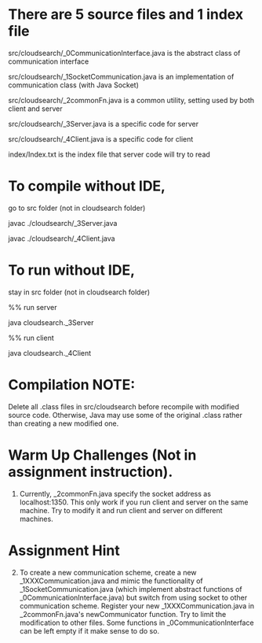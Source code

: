 There are 5 source files and 1 index file
==========================
src/cloudsearch/_0CommunicationInterface.java is the abstract class of communication interface

src/cloudsearch/_1SocketCommunication.java is an implementation of communication class (with Java Socket)

src/cloudsearch/_2commonFn.java is a common utility, setting used by both client and server

src/cloudsearch/_3Server.java is a specific code for server

src/cloudsearch/_4Client.java is a specific code for client

index/Index.txt is the index file that server code will try to read

To compile without IDE,
========================
go to src folder (not in cloudsearch folder)

javac ./cloudsearch/_3Server.java 

javac ./cloudsearch/_4Client.java 

To run without IDE,
====
stay in src folder (not in cloudsearch folder)

%% run server 

java cloudsearch._3Server

%% run client 

java cloudsearch._4Client

Compilation NOTE:
====
Delete all .class files in src/cloudsearch before recompile with modified source code. Otherwise, Java may use some of the original .class rather than creating a new modified one.


Warm Up Challenges (Not in assignment instruction).
====
1) Currently, _2commonFn.java specify the socket address as localhost:1350. This only work if you run client and server on the same machine. Try to modify it and run client and server on different machines.

Assignment Hint
====
2) To create a new communication scheme, create a new _1XXXCommunication.java and mimic the functionality of _1SocketCommunication.java (which implement abstract functions of _0CommunicationInterface.java) but switch from using socket to other communication scheme. Register your new _1XXXCommunication.java in _2commonFn.java's newCommunicator function. Try to limit the modification to other files. Some functions in _0CommunicationInterface can be left empty if it make sense to do so.


